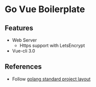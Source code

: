 # Go Vue Boilerplate

## Features

- Web Server
  - Https support with LetsEncrypt
- Vue-cli 3.0

## References

- Follow [golang standard project layout](https://github.com/golang-standards/project-layout)

